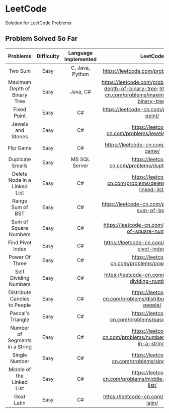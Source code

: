 # LeetCode
Solution for LeetCode Problems

## Problem Solved So Far
| Problems | Difficulty | Language Implemented | LeetCode |
| :-----:  | :--------: | :------------------: | :------: |
| Two Sum  | Easy | C, Java, Python | https://leetcode.com/problems/two-sum/ |
| Maximum Depth of Binary Tree | Easy | Java, C# | https://leetcode.com/problems/maximum-depth-of-binary-tree; https://leetcode-cn.com/problems/maximum-depth-of-binary-tree/ |
| Fixed Point  | Easy | C# | https://leetcode-cn.com/problems/fixed-point/ |
| Jewels and Stones | Easy | C# | https://leetcode-cn.com/problems/jewels-and-stones/ |
| Flip Game | Easy | C# | https://leetcode-cn.com/problems/flip-game/ |
| Duplicate Emails | Easy | MS SQL Server | https://leetcode-cn.com/problems/duplicate-emails/ |
| Delete Node in a Linked List | Easy | C# | https://leetcode-cn.com/problems/delete-node-in-a-linked-list/ |
| Range Sum of BST | Easy | C# | https://leetcode-cn.com/problems/range-sum-of-bst/ |
| Sum of Square Numbers | Easy | C# | https://leetcode-cn.com/problems/sum-of-square-numbers/ |
| Find Pivot Index | Easy | C# | https://leetcode-cn.com/problems/find-pivot-index/ |
| Power Of Three | Easy | C# | https://leetcode-cn.com/problems/power-of-three/ |
| Self Dividing Numbers | Easy | C# | https://leetcode-cn.com/problems/self-dividing-numbers/ |
| Distribute Candies to People | Easy | C# | https://leetcode-cn.com/problems/distribute-candies-to-people/ |
| Pascal's Triangle | Easy | C# | https://leetcode-cn.com/problems/pascals-triangle/ |
| Number of Segments in a String | Easy | C# | https://leetcode-cn.com/problems/number-of-segments-in-a-string/ |
| Single Number | Easy | C# | https://leetcode-cn.com/problems/single-number/ |
| Middle of the Linked List | Easy | C# | https://leetcode-cn.com/problems/middle-of-the-linked-list/ |
| Goat Latin | Easy | C# | https://leetcode-cn.com/problems/goat-latin/ |
